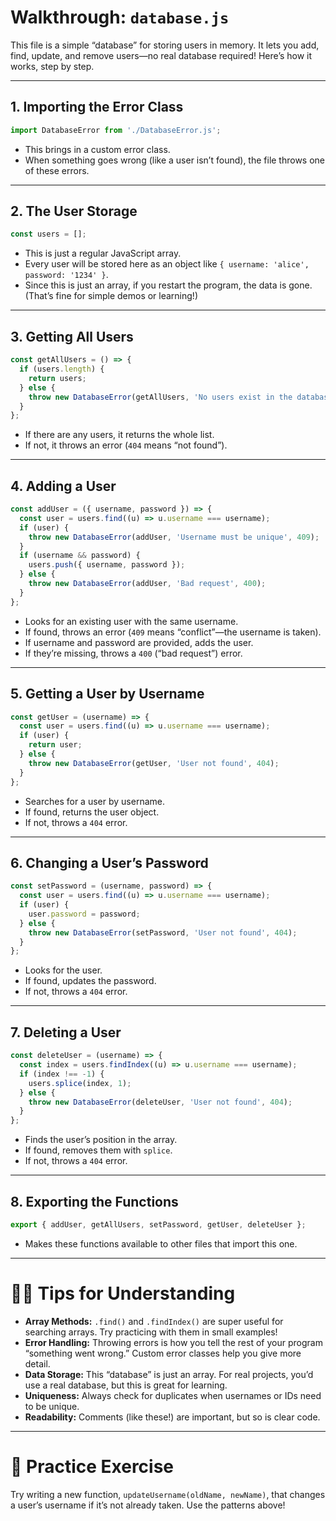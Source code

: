 # Walkthrough: `database.js`

This file is a simple “database” for storing users in memory. It lets you add, find, update, and remove users—no real database required! Here’s how it works, step by step.

---

## 1. Importing the Error Class

```javascript
import DatabaseError from './DatabaseError.js';
```

- This brings in a custom error class.
- When something goes wrong (like a user isn’t found), the file throws one of these errors.

---

## 2. The User Storage

```javascript
const users = [];
```

- This is just a regular JavaScript array.
- Every user will be stored here as an object like `{ username: 'alice', password: '1234' }`.
- Since this is just an array, if you restart the program, the data is gone. (That’s fine for simple demos or learning!)

---

## 3. Getting All Users

```javascript
const getAllUsers = () => {
  if (users.length) {
    return users;
  } else {
    throw new DatabaseError(getAllUsers, 'No users exist in the database', 404);
  }
};
```

- If there are any users, it returns the whole list.
- If not, it throws an error (`404` means “not found”).

---

## 4. Adding a User

```javascript
const addUser = ({ username, password }) => {
  const user = users.find((u) => u.username === username);
  if (user) {
    throw new DatabaseError(addUser, 'Username must be unique', 409);
  }
  if (username && password) {
    users.push({ username, password });
  } else {
    throw new DatabaseError(addUser, 'Bad request', 400);
  }
};
```

- Looks for an existing user with the same username.
- If found, throws an error (`409` means “conflict”—the username is taken).
- If username and password are provided, adds the user.
- If they’re missing, throws a `400` (“bad request”) error.

---

## 5. Getting a User by Username

```javascript
const getUser = (username) => {
  const user = users.find((u) => u.username === username);
  if (user) {
    return user;
  } else {
    throw new DatabaseError(getUser, 'User not found', 404);
  }
};
```

- Searches for a user by username.
- If found, returns the user object.
- If not, throws a `404` error.

---

## 6. Changing a User’s Password

```javascript
const setPassword = (username, password) => {
  const user = users.find((u) => u.username === username);
  if (user) {
    user.password = password;
  } else {
    throw new DatabaseError(setPassword, 'User not found', 404);
  }
};
```

- Looks for the user.
- If found, updates the password.
- If not, throws a `404` error.

---

## 7. Deleting a User

```javascript
const deleteUser = (username) => {
  const index = users.findIndex((u) => u.username === username);
  if (index !== -1) {
    users.splice(index, 1);
  } else {
    throw new DatabaseError(deleteUser, 'User not found', 404);
  }
};
```

- Finds the user’s position in the array.
- If found, removes them with `splice`.
- If not, throws a `404` error.

---

## 8. Exporting the Functions

```javascript
export { addUser, getAllUsers, setPassword, getUser, deleteUser };
```

- Makes these functions available to other files that import this one.

---

# 🧑‍🎓 Tips for Understanding

- **Array Methods:** `.find()` and `.findIndex()` are super useful for searching arrays. Try practicing with them in small examples!
- **Error Handling:** Throwing errors is how you tell the rest of your program “something went wrong.” Custom error classes help you give more detail.
- **Data Storage:** This “database” is just an array. For real projects, you’d use a real database, but this is great for learning.
- **Uniqueness:** Always check for duplicates when usernames or IDs need to be unique.
- **Readability:** Comments (like these!) are important, but so is clear code.

---

# 🎯 Practice Exercise

Try writing a new function, `updateUsername(oldName, newName)`, that changes a user’s username if it’s not already taken. Use the patterns above!


